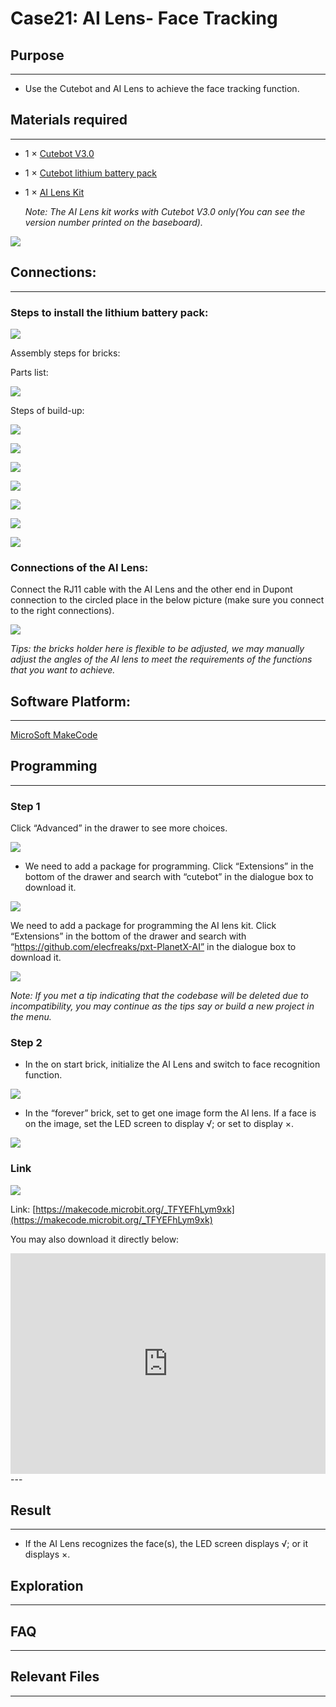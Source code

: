 # Case21: AI Lens- Face Tracking

## Purpose
---
- Use the Cutebot and AI Lens to achieve the face tracking function. 

## Materials required

---

- 1 × [Cutebot V3.0](https://www.elecfreaks.com/store/cute-bot.html)

- 1 × [Cutebot lithium battery pack](https://www.elecfreaks.com/cutebot-lithium-battery-pack.html)

- 1 × [AI Lens Kit](https://www.elecfreaks.com/elecfreaks-smart-ai-lens-kit.html)

  *Note: The AI Lens kit works with Cutebot V3.0 only(You can see the version number printed on the baseboard).*


![](./images/cutebot-16-04.png)

## Connections:

---

### Steps to install the lithium battery pack: 

![](./images/cutebot-step-01.png)

Assembly steps for bricks:

Parts list:

![](./images/cutebot-step-02.png)

Steps of build-up:

![](./images/cutebot-step-03.png)

![](./images/cutebot-step-04.png)

![](./images/cutebot-step-05.png)

![](./images/cutebot-step-06.png)

![](./images/cutebot-step-07.png)

![](./images/cutebot-step-08.png)

![](./images/cutebot-step-09.png)



### Connections of the AI Lens: 

Connect the RJ11 cable with the AI Lens and the other end in Dupont connection to the circled place in the below picture (make sure you connect to the right connections).

![](./images/cutebot-step-10.png)

*Tips: the bricks holder here is flexible to be adjusted, we may manually adjust the angles of the AI lens to meet the requirements of the functions that you want to achieve.*

## Software Platform:

---

[MicroSoft MakeCode](https://makecode.microbit.org/#)

## Programming

---

### Step 1

Click “Advanced” in the drawer to see more choices.

![](./images/cutebot-pk-1.png)

- We need to add a package for programming. Click “Extensions” in the bottom of the drawer and search with “cutebot” in the dialogue box to download it.

![](./images/cutebot-pk-11.png)


We need to add a package for programming the AI lens kit. Click “Extensions” in the bottom of the drawer and search with “https://github.com/elecfreaks/pxt-PlanetX-AI” in the dialogue box to download it.

![](./images/cutebot-pk-12.png)

*Note: If you met a tip indicating that the codebase will be deleted due to incompatibility, you may continue as the tips say or build a new project in the menu.*

###  Step 2

- In the on start brick, initialize the AI Lens and switch to face recognition function. 

![](./images/case-21-01.png)

- In the “forever” brick, set to get one image form the AI lens. If a face is on the image, set the LED screen to display √; or set to display ×. 

![](./images/case-21-02.png)

### Link

![](./images/case-21-03.png)

Link: [https://makecode.microbit.org/_TFYEFhLym9xk](https://makecode.microbit.org/_TFYEFhLym9xk)

You may also download it directly below:

<div style="position:relative;height:0;padding-bottom:70%;overflow:hidden;">
<iframe style="position:absolute;top:0;left:0;width:100%;height:100%;" src="https://makecode.microbit.org/#pub:https://makecode.microbit.org/_TFYEFhLym9xk" frameborder="0" sandbox="allow-popups allow-forms allow-scripts allow-same-origin">
</iframe>
</div>  
---

## Result
---
- If the AI Lens recognizes the face(s), the LED screen displays √; or it displays ×. 



## Exploration

---

## FAQ

---

## Relevant Files  

---
